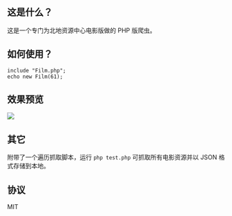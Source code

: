 ## 这是什么？

这是一个专门为北地资源中心电影版做的 PHP 版爬虫。

## 如何使用？

	include "Film.php";
	echo new Film(61);

## 效果预览

![](https://git.cugbteam.org/lizheming/Beidi-Spider/raw/master/preview.png)

## 其它

附带了一个遍历抓取脚本，运行 `php test.php` 可抓取所有电影资源并以 JSON 格式存储到本地。

## 协议

MIT
